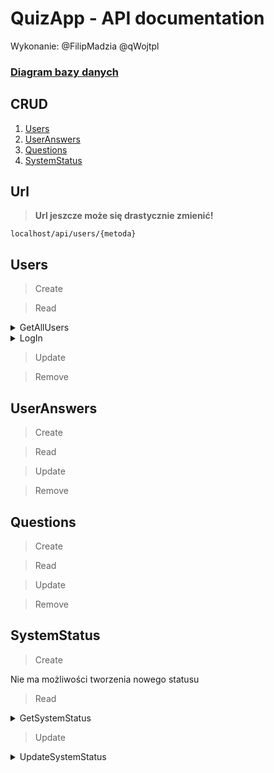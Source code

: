 # QuizApp - API documentation
Wykonanie: @FilipMadzia @qWojtpl

### [Diagram bazy danych](https://dbdiagram.io/d/Festiwal_nauki_quiz_elim-65943ee2ac844320ae1cfdb2)

## CRUD
1. [Users](#users)
2. [UserAnswers](#useranswers)
3. [Questions](#questions)
4. [SystemStatus](#systemstatus)

## Url

> **Url jeszcze może się drastycznie zmienić!**

`localhost/api/users/{metoda}`

## Users
> Create

> Read

<details><summary>GetAllUsers</summary>
    
### Url:

`localhost/api/users/GetAllUsers/`

### Co przyjmuje:

API key użytkownika

```json
{
    "api_key": "some-api-key"
}
```

### Co zwraca:

Wszystkich użytkowników z account_type = 0

```json
[
    {
        "user_id": 0,
        "name": "John",
        "surname": "Smith",
        "login": "john.smith",
        "password": 123,
        "api_key": "some-api-key",
        "status": 0
    },
    {
        "user_id": 1,
        "name": "Will",
        "surname": "Hutcherson",
        "login": "will.hutcherson",
        "password": 234,
        "api_key": "some-api-key",
        "status": 0
    },
    {
        "user_id": 2,
        "name": "Kamil",
        "surname": "Zdun",
        "login": "kamil.zdun",
        "password": 345,
        "api_key": "some-api-key",
        "status": 0
    },
    ...
]
```

</details>

<details><summary>LogIn</summary>
    
### Url:

`localhost/api/users/LogIn/`

### Co przyjmuje:

Login i hasło użytkownika z użyciem POST

### Co zwraca:

Dane użytkownika

```json
{
    "logged_in": true,
    "user_id": 0,
    "name": "John",
    "surname": "Smith",
    "login": "john.smith",
    "password": 123,
    "api_key": "some-api-key",
    "status": 0
}
```

</details>

> Update

> Remove

## UserAnswers

> Create

> Read

> Update

> Remove

## Questions

> Create

> Read

> Update

> Remove

## SystemStatus

> Create

Nie ma możliwości tworzenia nowego statusu

> Read

<details><summary>GetSystemStatus</summary>
    
### Url:

`localhost/api/users/GetSystemStatus/`

### Co przyjmuje:

Nic

### Co zwraca:

Status systemu

```json
{
    "status": 0
}
```

</details>

> Update

<details><summary>UpdateSystemStatus</summary>
    
### Url:

`localhost/api/users/UpdateSystemStatus/`

### Co przyjmuje:

Cyfrę reprezentującą status systemu:

- 0 - wyłączony
- 1 - poczekalnia
- 2 - quiz
- 3 - wyniki

```json
{
    "system_status": 1
}
```

### Co zwraca:

Informację o sukcesie lub porażce

```json
{
    "succeeded": true
}
```

> Remove

Nie można usunąć statusu systemu